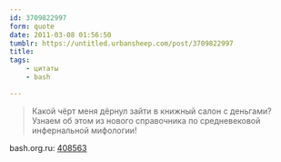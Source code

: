 ```yaml
---
id: 3709822997
form: quote
date: 2011-03-08 01:56:50
tumblr: https://untitled.urbansheep.com/post/3709822997
title: 
tags:
    - цитаты
    - bash

---
```


<blockquote>
Какой чёрт меня дёрнул зайти в книжный салон с деньгами? Узнаем об этом из нового справочника по средневековой инфернальной мифологии!
</blockquote>

bash.org.ru: <a href="http://bash.org.ru/quote/408563">408563</a>
